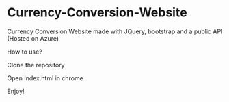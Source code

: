 # Currency-Conversion-Website
Currency Conversion Website made with JQuery, bootstrap and a public API (Hosted on Azure)

How to use?

Clone the repository

Open Index.html in chrome 

Enjoy!
